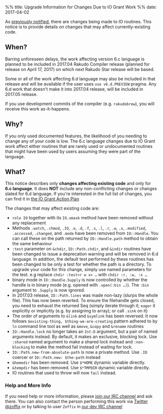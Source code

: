 %% title: Upgrade Information for Changes Due to IO Grant Work
%% date: 2017-04-02

<p>As <a href="http://rakudo.org/2017/02/26/advance-notice-of-significant-changes/">previously notified</a>, there are changes being made to IO routines. This notice is to provide details on changes that may affect currently-existing code.</p>
<h2>When?</h2>
<p>Barring unforeseen delays, the work affecting version 6.c language is planned to be included in 2017.04 Rakudo Compiler release (planned for release on April 17, 2017) on which next Rakudo Star release will be based.</p>
<p>Some or all of the work affecting 6.d language may also be included in that release and will be available if the user uses <code>use v6.d.PREVIEW</code> pragma. Any 6.d work that doesn't make it into 2017.04 release, will be included in 2017.05 release.</p>
<p>If you use development commits of the compiler (e.g. <code>rakudobrew</code>), you will
receive this work as-it-happens.</p>
<h2>Why?</h2>
<p>If you only used documented features, the likelihood of you needing to change any of your code is low. The 6.c language changes due to IO Grant work affect either routines that are rarely used or undocumented routines that might have been used by users assuming they were part of the language.</p>
<h2>What?</h2>
<p>This notice describes only <strong>changes affecting existing code</strong> and only for <strong>6.c language</strong>. It does <strong>NOT</strong> include any non-conflicting changes or changes slated for 6.d language. If you're interested in the full list of changes, you can find it in <a href="https://github.com/rakudo/rakudo/blob/master/docs/2017-IO-Grant--Action-Plan.md">the IO Grant Action Plan</a></p>
<p>The changes that may affect existing code are:</p>
<ul>
<li><code>role IO</code> together with its <code>IO.umask</code> method have been removed without any replacement</li>
<li>Methods <code>.watch</code>, <code>.chmod</code>, <code>.IO</code>, <code>.e</code>, <code>.d</code>, <code>.f</code>, <code>.s</code>, <code>.l</code>, <code>.r</code>, <code>.w</code>, <code>.x</code>, <code>.modified</code>, <code>.accessed</code>, <code>.changed</code>, and <code>.mode</code> have been removed from <code>IO::Handle</code>. You can call these on the path returned by <code>IO::Handle.path</code> method to obtain the same behaviour</li>
<li><code>:test</code> parameter on <code>&amp;chdir</code>, <code>IO::Path.chdir</code>, and <code>&amp;indir</code> routines have been changed to issue a deprecation warning and will be removed in 6.d language. In addition, the default test performed by these routines has been changed to be only a test for whether the path is a directory. To upgrade your code for this change, simply use named parameters for the test. e.g replace <code>chdir :test&lt;r w x&gt; …</code> with <code>chdir :r, :w, :x …</code></li>
<li>binary mode in <code>IO::Handle.Supply</code> is now controlled by whether the handle
is in binary mode (e.g. opened with <code>.open(:bin …)</code>). The <code>:bin</code> argument to <code>.Supply</code> is now ignored.</li>
<li>In 2017.03 release, <code>IO::Path.lines</code> was made non-lazy (slurps the whole file). This has now been reverted. To ensure the filehandle gets closed, you need to exhaust the returned Seq (simply iterate through it; <code>eager</code> it explicitly or implicitly (e.g. by assigning to array); or call <code>.sink</code> on it)</li>
<li>The order of arguments to <code>&amp;link</code> and <code>&amp;symlink</code> has been reversed. It now follows <code>$existing-thing, $thing-we-are-creating</code> pattern adhered to by <code>ln</code> command line tool as well as <code>&amp;move</code>, <code>&amp;copy</code> and <code>&amp;rename</code> routines</li>
<li><code>IO::Handle.lock</code> no longer takes an <code>Int:D</code> argument, but a pair of named arguments instead. By default, it makes an exclusive, blocking lock. Use <code>:shared</code> named argument to make a shared lock instead and <code>:non-blocking</code> to make the method fail instead of waiting for lock.</li>
<li><code>IO::Path.new-from-absolute-path</code> is now a private method. Use <code>.IO</code> coercer or <code>IO::Path.new: $the-path</code> instead</li>
<li><code>&amp;homedir</code> has been removed. Use <code>$*HOME</code> dynamic variable directly.</li>
<li><code>&amp;tempdir</code> has been removed. Use <code>$*TMPDIR</code> dynamic variable directly.</li>
<li>IO routines that used to throw will now <code>fail</code> instead.</li>
</ul>
<h3>Help and More Info</h3>
<p>If you need help or more information, please <a href="https://webchat.freenode.net/?channels=#perl6">join our IRC channel</a> and ask there. You can also contact the person performing this work via <a href="https://twitter.com/zoffix">Twitter @zoffix</a> or by talking to user <code>Zoffix</code> in <a href="https://webchat.freenode.net/?channels=#perl6">our dev IRC channel</a></p>
